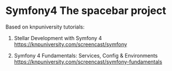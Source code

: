 # Symfony4 The spacebar project

Based on knpuniversity tutorials:
1. Stellar Development with Symfony 4
https://knpuniversity.com/screencast/symfony

2. Symfony 4 Fundamentals: Services, Config & Environments
https://knpuniversity.com/screencast/symfony-fundamentals
